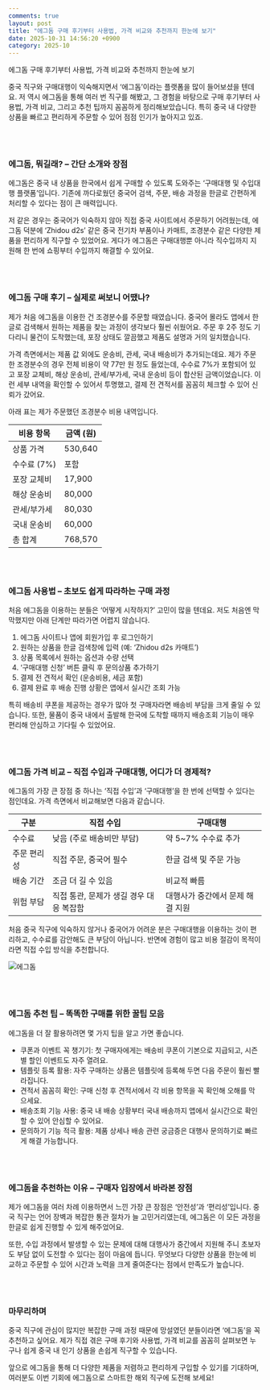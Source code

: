 ```yaml
---
comments: true
layout: post
title: "에그돔 구매 후기부터 사용법, 가격 비교와 추천까지 한눈에 보기"
date: 2025-10-31 14:56:20 +0900
category: 2025-10
---
```


에그돔 구매 후기부터 사용법, 가격 비교와 추천까지 한눈에 보기

중국 직구와 구매대행이 익숙해지면서 ‘에그돔’이라는 플랫폼을 많이 들어보셨을 텐데요. 저 역시 에그돔을 통해 여러 번 직구를 해봤고, 그 경험을 바탕으로 구매 후기부터 사용법, 가격 비교, 그리고 추천 팁까지 꼼꼼하게 정리해보았습니다. 특히 중국 내 다양한 상품을 빠르고 편리하게 주문할 수 있어 점점 인기가 높아지고 있죠.

<br><br>

### 에그돔, 뭐길래? – 간단 소개와 장점

에그돔은 중국 내 상품을 한국에서 쉽게 구매할 수 있도록 도와주는 ‘구매대행 및 수입대행 플랫폼’입니다. 기존에 까다로웠던 중국어 검색, 주문, 배송 과정을 한글로 간편하게 처리할 수 있다는 점이 큰 매력입니다. 

저 같은 경우는 중국어가 익숙하지 않아 직접 중국 사이트에서 주문하기 어려웠는데, 에그돔 덕분에 ‘Zhidou d2s’ 같은 중국 전기차 부품이나 카매트, 조경분수 같은 다양한 제품을 편리하게 직구할 수 있었어요. 게다가 에그돔은 구매대행뿐 아니라 직수입까지 지원해 한 번에 쇼핑부터 수입까지 해결할 수 있어요.

<br><br>

### 에그돔 구매 후기 – 실제로 써보니 어땠나?

제가 처음 에그돔을 이용한 건 조경분수를 주문할 때였습니다. 중국어 몰라도 앱에서 한글로 검색해서 원하는 제품을 찾는 과정이 생각보다 훨씬 쉬웠어요. 주문 후 2주 정도 기다리니 물건이 도착했는데, 포장 상태도 깔끔했고 제품도 설명과 거의 일치했습니다.

가격 측면에서는 제품 값 외에도 운송비, 관세, 국내 배송비가 추가되는데요. 제가 주문한 조경분수의 경우 전체 비용이 약 77만 원 정도 들었는데, 수수료 7%가 포함되어 있고 포장 교체비, 해상 운송비, 관세/부가세, 국내 운송비 등이 합산된 금액이었습니다. 이런 세부 내역을 확인할 수 있어서 투명했고, 결제 전 견적서를 꼼꼼히 체크할 수 있어 신뢰가 갔어요.

아래 표는 제가 주문했던 조경분수 비용 내역입니다.

| 비용 항목        | 금액 (원)       |
|----------------|---------------|
| 상품 가격       | 530,640       |
| 수수료 (7%)     | 포함          |
| 포장 교체비     | 17,900        |
| 해상 운송비     | 80,000        |
| 관세/부가세     | 80,030        |
| 국내 운송비     | 60,000        |
| 총 합계      | 768,570   |

<br><br>

### 에그돔 사용법 – 초보도 쉽게 따라하는 구매 과정

처음 에그돔을 이용하는 분들은 ‘어떻게 시작하지?’ 고민이 많을 텐데요. 저도 처음엔 막막했지만 아래 단계만 따라가면 어렵지 않습니다.

1. 에그돔 사이트나 앱에 회원가입 후 로그인하기  
2. 원하는 상품을 한글 검색창에 입력 (예: ‘Zhidou d2s 카매트’)  
3. 상품 목록에서 원하는 옵션과 수량 선택  
4. ‘구매대행 신청’ 버튼 클릭 후 문의상품 추가하기  
5. 결제 전 견적서 확인 (운송비용, 세금 포함)  
6. 결제 완료 후 배송 진행 상황은 앱에서 실시간 조회 가능  

특히 배송비 쿠폰을 제공하는 경우가 많아 첫 구매자라면 배송비 부담을 크게 줄일 수 있습니다. 또한, 물품이 중국 내에서 출발해 한국에 도착할 때까지 배송조회 기능이 매우 편리해 안심하고 기다릴 수 있었어요.

<br><br>

### 에그돔 가격 비교 – 직접 수입과 구매대행, 어디가 더 경제적?

에그돔의 가장 큰 장점 중 하나는 ‘직접 수입’과 ‘구매대행’을 한 번에 선택할 수 있다는 점인데요. 가격 측면에서 비교해보면 다음과 같습니다.

| 구분          | 직접 수입                            | 구매대행                         |
|-------------|---------------------------------|------------------------------|
| 수수료        | 낮음 (주로 배송비만 부담)                 | 약 5~7% 수수료 추가                  |
| 주문 편리성     | 직접 주문, 중국어 필수                     | 한글 검색 및 주문 가능                  |
| 배송 기간      | 조금 더 길 수 있음                         | 비교적 빠름                         |
| 위험 부담      | 직접 통관, 문제가 생길 경우 대응 복잡함            | 대행사가 중간에서 문제 해결 지원            |

처음 중국 직구에 익숙하지 않거나 중국어가 어려운 분은 구매대행을 이용하는 것이 편리하고, 수수료를 감안해도 큰 부담이 아닙니다. 반면에 경험이 많고 비용 절감이 목적이라면 직접 수입 방식을 추천합니다.

![에그돔](https://shop-phinf.pstatic.net/20251027_120/1761527038192V6YWa_JPEG/894281409834340_1092512685.jpg)

<br><br>

### 에그돔 추천 팁 – 똑똑한 구매를 위한 꿀팁 모음

에그돔을 더 잘 활용하려면 몇 가지 팁을 알고 가면 좋습니다.

- 쿠폰과 이벤트 꼭 챙기기: 첫 구매자에게는 배송비 쿠폰이 기본으로 지급되고, 시즌별 할인 이벤트도 자주 열려요.  
- 템플릿 등록 활용: 자주 구매하는 상품은 템플릿에 등록해 두면 다음 주문이 훨씬 빨라집니다.  
- 견적서 꼼꼼히 확인: 구매 신청 후 견적서에서 각 비용 항목을 꼭 확인해 오해를 막으세요.  
- 배송조회 기능 사용: 중국 내 배송 상황부터 국내 배송까지 앱에서 실시간으로 확인할 수 있어 안심할 수 있어요.  
- 문의하기 기능 적극 활용: 제품 상세나 배송 관련 궁금증은 대행사 문의하기로 빠르게 해결 가능합니다.  

<br><br>

### 에그돔을 추천하는 이유 – 구매자 입장에서 바라본 장점

제가 에그돔을 여러 차례 이용하면서 느낀 가장 큰 장점은 ‘안전성’과 ‘편리성’입니다. 중국 직구는 언어 장벽과 복잡한 통관 절차가 늘 고민거리였는데, 에그돔은 이 모든 과정을 한글로 쉽게 진행할 수 있게 해주었어요.

또한, 수입 과정에서 발생할 수 있는 문제에 대해 대행사가 중간에서 지원해 주니 초보자도 부담 없이 도전할 수 있다는 점이 마음에 듭니다. 무엇보다 다양한 상품을 한눈에 비교하고 주문할 수 있어 시간과 노력을 크게 줄여준다는 점에서 만족도가 높습니다.

<br><br>

### 마무리하며

중국 직구에 관심이 많지만 복잡한 구매 과정 때문에 망설였던 분들이라면 ‘에그돔’을 꼭 추천하고 싶어요. 제가 직접 겪은 구매 후기와 사용법, 가격 비교를 꼼꼼히 살펴보면 누구나 쉽게 중국 내 인기 상품을 손쉽게 직구할 수 있습니다.

앞으로 에그돔을 통해 더 다양한 제품을 저렴하고 편리하게 구입할 수 있기를 기대하며, 여러분도 이번 기회에 에그돔으로 스마트한 해외 직구에 도전해 보세요!